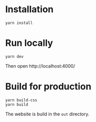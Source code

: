 # Installation

```
yarn install
```

# Run locally

```
yarn dev
```

Then open http://localhost:4000/

# Build for production

```
yarn build-css
yarn build
```

The website is build in the `out` directory.